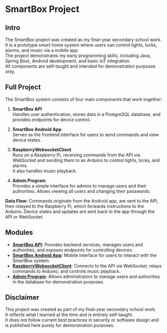 # SmartBox Project

## Intro
The SmartBox project was created as my final-year secondary school work.  
It is a prototype smart home system where users can control lights, locks, alarms, and music via a mobile app.  
The project demonstrates my early programming skills, including Java, Spring Boot, Android development, and basic IoT integration.  
All components are self-taught and intended for demonstration purposes only.

## Full Project
The SmartBox system consists of four main components that work together:

1. **SmartBox API**  
   Handles user authentication, stores data in a PostgreSQL database, and provides endpoints for device control.

2. **SmartBox Android App**  
   Serves as the frontend interface for users to send commands and view device states.

3. **RaspberryWebsocketClient**  
   Runs on a Raspberry Pi, receiving commands from the API via WebSocket and sending them to an Arduino to control lights, locks, and alarms.  
   It also handles music playback.

4. **Admin Program**  
   Provides a simple interface for admins to manage users and their authorities. Allows viewing all users and changing their passwords.  

**Data Flow:** Commands originate from the Android app, are sent to the API, then relayed to the Raspberry Pi, which forwards instructions to the Arduino. 
Device states and updates are sent back to the app through the API or WebSocket.

## Modules
- **[SmartBox API](./SmartBoxApi/README.md):** Provides backend services, manages users and authorities, and exposes endpoints for controlling devices.  
- **[SmartBox Android App](./SmartBoxAndroidApp/README.md):** Mobile interface for users to interact with the SmartBox system.  
- **[RaspberryWebsocketClient](./RaspberryWebsocketClient/README.md):** Connects to the API via WebSocket, relays commands to Arduino, and controls music playback.  
- **[Admin Program](./AdminProgram/README.md):** Allows administrators to manage users and authorities in the database for demonstration purposes.  

## Disclaimer
This project was created as part of my final-year secondary school work.  
It reflects what I learned at the time and is entirely self-taught.  
It does not follow current best practices in security or software design and is published here purely for demonstration purposes.

